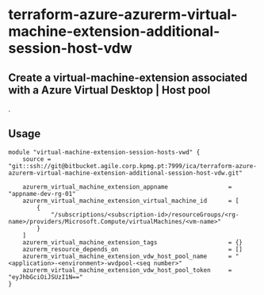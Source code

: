# terraform-azure-azurerm-virtual-machine-extension-additional-session-host-vdw

## Create a virtual-machine-extension associated with a Azure Virtual Desktop | Host pool
.
## Usage

```hcl
module "virtual-machine-extension-session-hosts-vwd" {
    source = "git::ssh://git@bitbucket.agile.corp.kpmg.pt:7999/ica/terraform-azure-azurerm-virtual-machine-extension-additional-session-host-vdw.git"

    azurerm_virtual_machine_extension_appname                 = "appname-dev-rg-01"
    azurerm_virtual_machine_extension_virtual_machine_id      = [
        {
            "/subscriptions/<subscription-id>/resourceGroups/<rg-name>/providers/Microsoft.Compute/virtualMachines/<vm-name>"
        }
    ]
    azurerm_virtual_machine_extension_tags                    = {}
    azurerm_resource_depends_on                               = []
    azurerm_virtual_machine_extension_vdw_host_pool_name      = "<application>-<environment>-wvdpool-<seq number>"
    azurerm_virtual_machine_extension_vdw_host_pool_token     = "eyJhbGciOiJSUzI1N=="
}
```